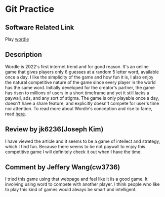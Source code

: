 # Git Practice

## Software Related Link

Play [wordle](https://www.powerlanguage.co.uk/wordle/) 

## Description

Wordle is 2022's first internet trend and for good reason. It's an online game that gives players only 6 guesses at a random 5 letter word, available once a day. I like the simplicity of the game and how fun it is, I also enjoy the natural competitive nature of the game since every player in the world has the same word. Initially developed for the creator's partner, the game has risen to millions of users in a short timeframe and yet it still lacks a paywall, ads, and any sort of stigma. The game is only playable once a day, doesn't have a share feature, and explicitly doesn't compete for user's time nor attention. To read more about Wordle's conception and rise to fame, read [here](https://www.nytimes.com/2022/01/03/technology/wordle-word-game-creator.html).

## Review by jk6236(Joseph Kim)

I have viewed the article and it seems to be a game of intellect and strategy, which I find fun. Because there seems to be not paywall to enjoy this competitive game I will definitely check it out when I have the time.

## Comment by Jeffery Wang(cw3736)
I tried this game using that webpage and feel like it iis a good game. It involving using word to compete with another player. I think people who like to play this kind of games would always be smart and intelligent.

